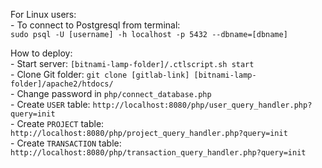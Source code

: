 For Linux users:  
    - To connect to Postgresql from terminal:  
		`sudo psql -U [username] -h localhost -p 5432 --dbname=[dbname]`
  
  
How to deploy:   
    - Start server: `[bitnami-lamp-folder]/.ctlscript.sh start`   
    - Clone Git folder: `git clone [gitlab-link] [bitnami-lamp-folder]/apache2/htdocs/`  
    - Change password in `php/connect_database.php`   
    - Create `USER` table: `http://localhost:8080/php/user_query_handler.php?query=init`  
    - Create `PROJECT` table: `http://localhost:8080/php/project_query_handler.php?query=init`  
    - Create `TRANSACTION` table: `http://localhost:8080/php/transaction_query_handler.php?query=init`  
